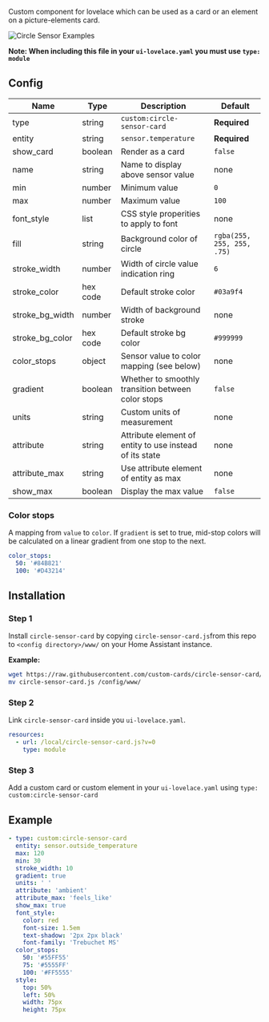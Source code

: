 Custom component for lovelace which can be used as a card or an element on a picture-elements card.

![Circle Sensor Examples](circle-sensor.png)

**Note: When including this file in your `ui-lovelace.yaml` you must use `type: module`**

## Config

| Name | Type | Description | Default
| ---- | ---- | ----------- | -------
| type | string | `custom:circle-sensor-card` | **Required**
| entity | string | `sensor.temperature` | **Required**
| show_card | boolean | Render as a card | `false`
| name | string | Name to display above sensor value | none
| min | number | Minimum value | `0`
| max | number | Maximum value | `100`
| font_style | list | CSS style properities to apply to font | none
| fill | string | Background color of circle | `rgba(255, 255, 255, .75)`
| stroke_width | number | Width of circle value indication ring | `6`
| stroke_color | hex code | Default stroke color | `#03a9f4`
| stroke_bg_width | number | Width of background stroke | none
| stroke_bg_color | hex code | Default stroke bg color | `#999999`
| color_stops | object | Sensor value to color mapping (see below) | none
| gradient | boolean | Whether to smoothly transition between color stops | `false`
| units | string | Custom units of measurement | none
| attribute | string | Attribute element of entity to use instead of its state | none
| attribute_max | string | Use attribute element of entity as max | none
| show_max | boolean | Display the max value | `false`

### Color stops
A mapping from `value` to `color`. If `gradient` is set to true, mid-stop colors will be
calculated on a linear gradient from one stop to the next.

```yaml
color_stops:
  50: '#84B821'
  100: '#D43214' 
```

## Installation

### Step 1

Install `circle-sensor-card` by copying `circle-sensor-card.js`from this repo to `<config directory>/www/` on your Home Assistant instance.

**Example:**

```bash
wget https://raw.githubusercontent.com/custom-cards/circle-sensor-card/master/circle-sensor-card.js
mv circle-sensor-card.js /config/www/
```

### Step 2

Link `circle-sensor-card` inside you `ui-lovelace.yaml`.

```yaml
resources:
  - url: /local/circle-sensor-card.js?v=0
    type: module
```

### Step 3

Add a custom card or custom element in your `ui-lovelace.yaml` using `type: custom:circle-sensor-card`

## Example
```yaml
- type: custom:circle-sensor-card
  entity: sensor.outside_temperature
  max: 120
  min: 30
  stroke_width: 10
  gradient: true
  units: ' '
  attribute: 'ambient'
  attribute_max: 'feels_like'
  show_max: true
  font_style:
    color: red
    font-size: 1.5em
    text-shadow: '2px 2px black'
    font-family: 'Trebuchet MS'
  color_stops:
    50: '#55FF55'
    75: '#5555FF'
    100: '#FF5555'
  style:
    top: 50%
    left: 50%
    width: 75px
    height: 75px
```
